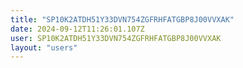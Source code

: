 ```yaml
---
title: "SP10K2ATDH51Y33DVN754ZGFRHFATGBP8J00VVXAK"
date: 2024-09-12T11:26:01.107Z
user: SP10K2ATDH51Y33DVN754ZGFRHFATGBP8J00VVXAK
layout: "users"
---
```

    